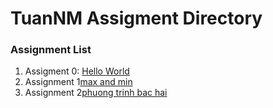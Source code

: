 # TuanNM Assigment Directory

### Assignment List

1. Assigment 0: [Hello World](https://github.com/FASTTRACKSE/FFSE1703.JavaCore/blob/master/Assignments/TuanNM/java_project/src/java_project/helloworld.java)
2. Assignment 1[max and min](https://github.com/FASTTRACKSE/FFSE1703.JavaCore/blob/master/Assignments/TuanNM/assignment1/src/text1/maxmin.java)
3. Assignment 2[phuong trinh bac hai](https://github.com/FASTTRACKSE/FFSE1703.JavaCore/blob/master/Assignments/TuanNM/assignment1/src/text1/phuongtinhbac2.java)
